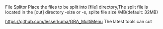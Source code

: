 File Splitor
Place the files to be split into [file] directory,The split file is located in the [out] directory
-size or -s, splite file size /MB(default: 32MB)


https://github.com/lesserkuma/GBA_MultiMenu
The latest tools can cut
